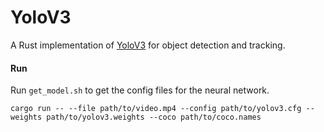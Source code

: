 # YoloV3
A Rust implementation of [YoloV3](https://arxiv.org/abs/1506.02640) for object detection and tracking.

#### Run
Run `get_model.sh` to get the config files for the neural network.

`cargo run -- --file path/to/video.mp4 --config path/to/yolov3.cfg --weights path/to/yolov3.weights --coco path/to/coco.names`
